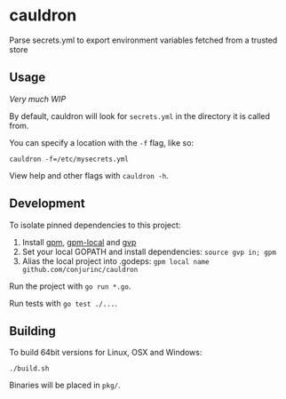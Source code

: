 # cauldron

Parse secrets.yml to export environment variables fetched from a trusted store

## Usage

*Very much WIP*

By default, cauldron will look for `secrets.yml` in the directory it is called from.

You can specify a location with the `-f` flag, like so:

```
cauldron -f=/etc/mysecrets.yml
```

View help and other flags with `cauldron -h`.

## Development

To isolate pinned dependencies to this project:

1. Install [gpm](https://github.com/pote/gpm), [gpm-local](https://github.com/technosophos/gpm-local) and [gvp](https://github.com/pote/gvp)
2. Set your local GOPATH and install dependencies: `source gvp in; gpm`
3. Alias the local project into .godeps: `gpm local name github.com/conjurinc/cauldron`

Run the project with `go run *.go`.

Run tests with `go test ./...`.

## Building

To build 64bit versions for Linux, OSX and Windows:

```
./build.sh
```

Binaries will be placed in `pkg/`.
